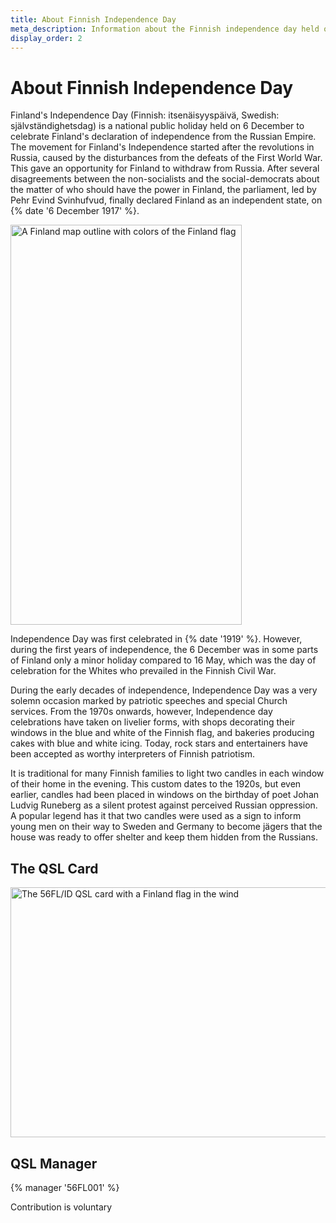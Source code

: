 ```yaml
---
title: About Finnish Independence Day
meta_description: Information about the Finnish independence day held on 6 December
display_order: 2
---
```


# About Finnish Independence Day

Finland's Independence Day (Finnish: itsenäisyyspäivä, Swedish: självständighetsdag) is a national public holiday held on 6 December to celebrate Finland's declaration of independence from the Russian Empire. The movement for Finland's Independence started after the revolutions in Russia, caused by the disturbances from the defeats of the First World War. This gave an opportunity for Finland to withdraw from Russia. After several disagreements between the non-socialists and the social-democrats about the matter of who should have the power in Finland, the parliament, led by Pehr Evind Svinhufvud, finally declared Finland as an independent state, on {% date '6 December 1917' %}.

<img src="/56fl-id/images/finland-881128_640.png" width="370" height="640" alt="A Finland map outline with colors of the Finland flag" class="article-side-image">

Independence Day was first celebrated in {% date '1919' %}. However, during the first years of independence, the 6 December was in some parts of Finland only a minor holiday compared to 16 May, which was the day of celebration for the Whites who prevailed in the Finnish Civil War.

During the early decades of independence, Independence Day was a very solemn occasion marked by patriotic speeches and special Church services. From the 1970s onwards, however, Independence day celebrations have taken on livelier forms, with shops decorating their windows in the blue and white of the Finnish flag, and bakeries producing cakes with blue and white icing. Today, rock stars and entertainers have been accepted as worthy interpreters of Finnish patriotism.

It is traditional for many Finnish families to light two candles in each window of their home in the evening. This custom dates to the 1920s, but even earlier, candles had been placed in windows on the birthday of poet Johan Ludvig Runeberg as a silent protest against perceived Russian oppression. A popular legend has it that two candles were used as a sign to inform young men on their way to Sweden and Germany to become jägers that the house was ready to offer shelter and keep them hidden from the Russians.

## The QSL Card

<p><img src="/56fl-id/images/FF-56FL_ID-WEB.jpg" width="600" height="400" alt="The 56FL/ID QSL card with a Finland flag in the wind"></p>

## QSL Manager

{% manager '56FL001' %}

Contribution is voluntary
